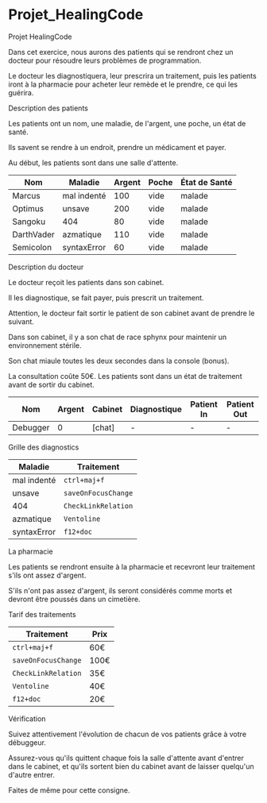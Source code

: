 # Projet_HealingCode

Projet HealingCode
 

Dans cet exercice, nous aurons des patients qui se rendront chez un docteur pour résoudre leurs problèmes de programmation.

Le docteur les diagnostiquera, leur prescrira un traitement, puis les patients iront à la pharmacie pour acheter leur remède et le prendre, ce qui les guérira.

 

Description des patients
 

Les patients ont un nom, une maladie, de l'argent, une poche, un état de santé.

Ils savent se rendre à un endroit, prendre un médicament et payer.

Au début, les patients sont dans une salle d'attente.

 

| Nom      | Maladie        | Argent | Poche | État de Santé |
| -------- | -------------- | ------ | ----- | ------------- |
| Marcus   | mal indenté    | 100    | vide  | malade        |
| Optimus  | unsave         | 200    | vide  | malade        |
| Sangoku  | 404            | 80     | vide  | malade        |
| DarthVader | azmatique    | 110    | vide  | malade        |
| Semicolon  | syntaxError  | 60     | vide  | malade        |
 

Description du docteur
 

Le docteur reçoit les patients dans son cabinet.

Il les diagnostique, se fait payer, puis prescrit un traitement.

Attention, le docteur fait sortir le patient de son cabinet avant de prendre le suivant.

Dans son cabinet, il y a son chat de race sphynx pour maintenir un environnement stérile.

Son chat miaule toutes les deux secondes dans la console (bonus).

La consultation coûte 50€. Les patients sont dans un état de traitement avant de sortir du cabinet.

 

| Nom         | Argent | Cabinet | Diagnostique | Patient In | Patient Out |
| ----------- | ------ | ------- | ------------ | ---------- | ----------- |
| Debugger    | 0      | [chat]  | -            | -          | -           |
 

Grille des diagnostics 
 

| Maladie       | Traitement          |
| ------------- | ------------------- |
| mal indenté   | `ctrl+maj+f`        |
| unsave        | `saveOnFocusChange` |
| 404           | `CheckLinkRelation` |
| azmatique     | `Ventoline`         |
| syntaxError   | `f12+doc`           |
 

La pharmacie 
 

Les patients se rendront ensuite à la pharmacie et recevront leur traitement s'ils ont assez d'argent.

S'ils n'ont pas assez d'argent, ils seront considérés comme morts et devront être poussés dans un cimetière.

 

Tarif des traitements
 

| Traitement           | Prix  |
| -------------------- | ----- |
| `ctrl+maj+f`         | 60€   |
| `saveOnFocusChange`  | 100€  |
| `CheckLinkRelation`  | 35€   |
| `Ventoline`          | 40€   |
| `f12+doc`            | 20€   |
 

Vérification
 

Suivez attentivement l'évolution de chacun de vos patients grâce à votre débuggeur.

Assurez-vous qu'ils quittent chaque fois la salle d'attente avant d'entrer dans le cabinet, et qu'ils sortent bien du cabinet avant de laisser quelqu'un d'autre entrer.

Faites de même pour cette consigne.